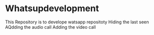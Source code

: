 # Whatsupdevelopment
This Repository is to develope watsapp repositoty
Hiding the last seen
AQdding the audio call
Adding the video call
